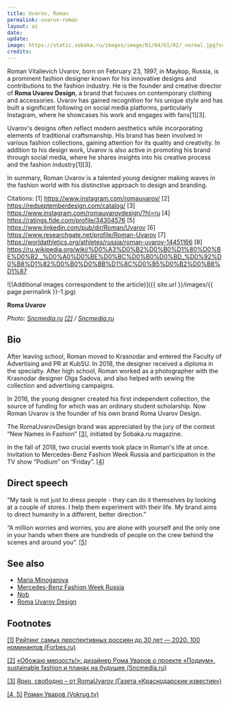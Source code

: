```yaml
---
title: Uvarov, Roman
permalink: uvarov-roman
layout: ai
date:
update:
image: https://static.sobaka.ru/images/image/01/04/61/92/_normal.jpg?v=1541962879
credits:
---
```


Roman Vitalievich Uvarov, born on February 23, 1997, in Maykop, Russia, is a prominent fashion designer known for his innovative designs and contributions to the fashion industry. He is the founder and creative director of **Roma Uvarov Design**, a brand that focuses on contemporary clothing and accessories. Uvarov has gained recognition for his unique style and has built a significant following on social media platforms, particularly Instagram, where he showcases his work and engages with fans[1][3].

Uvarov's designs often reflect modern aesthetics while incorporating elements of traditional craftsmanship. His brand has been involved in various fashion collections, gaining attention for its quality and creativity. In addition to his design work, Uvarov is also active in promoting his brand through social media, where he shares insights into his creative process and the fashion industry[1][3].

In summary, Roman Uvarov is a talented young designer making waves in the fashion world with his distinctive approach to design and branding.

Citations:
[1] https://www.instagram.com/romauvarov/
[2] https://redseptemberdesign.com/catalog/
[3] https://www.instagram.com/romauvarovdesign/?hl=ru
[4] https://ratings.fide.com/profile/34304576
[5] https://www.linkedin.com/pub/dir/Roman/Uvarov
[6] https://www.researchgate.net/profile/Roman-Uvarov
[7] https://worldathletics.org/athletes/russia/roman-uvarov-14451166
[8] https://ru.wikipedia.org/wiki/%D0%A3%D0%B2%D0%B0%D1%80%D0%BE%D0%B2,_%D0%A0%D0%BE%D0%BC%D0%B0%D0%BD_%D0%92%D0%B8%D1%82%D0%B0%D0%BB%D1%8C%D0%B5%D0%B2%D0%B8%D1%87

![(Additional images correspondent to the article)]({{ site.url }}/images/{{ page.permalink }}-1.jpg)

**Roma Uvarov**

*Photo: [Sncmedia.ru](http://www.sncmedia.ru/fashion/obozhayu-merzost-dizayner-roma-uvarov-o-proekte-podium-sustainable-fashion-i-planakh-na-budushchee/) <span id="a2">[\[2\]](#f2)</span> / [Sncmedia.ru](http://www.sncmedia.ru/fashion/obozhayu-merzost-dizayner-roma-uvarov-o-proekte-podium-sustainable-fashion-i-planakh-na-budushchee/)*

## Bio

After leaving school, Roman moved to Krasnodar and entered the Faculty of Advertising and PR at KubSU. In 2018, the designer received a diploma in the specialty. After high school, Roman worked as a photographer with the Krasnodar designer Olga Sadova, and also helped with sewing the collection and advertising campaigns.

In 2016, the young designer created his first independent collection, the source of funding for which was an ordinary student scholarship. Now Roman Uvarov is the founder of his own brand Roma Uvarov Design.

The RomaUvarovDesign brand was appreciated by the jury of the contest “New Names in Fashion” <span id="a3">[\[3\]](#f3)</span>, initiated by Sobaka.ru magazine.

In the fall of 2018, two crucial events took place in Roman's life at once. Invitation to Mercedes-Benz Fashion Week Russia and participation in the TV show “Podium” on “Friday”. <span id="a4">[\[4\]](#f4)</span>

## Direct speech

“My task is not just to dress people - they can do it themselves by looking at a couple of stores. I help them experiment with their life. My brand aims to direct humanity in a different, better direction.”

“A million worries and worries, you are alone with yourself and the only one in your hands when there are hundreds of people on the crew behind the scenes and around you”. <span id="a5">[\[5\]](#f5)</span>

## See also

+ [Maria Minogarova](minogarova-maria)
+ [Mercedes-Benz Fashion Week Russia](mercedes-benz-fashion-week-russia)
+ [Nob](nob)
+ [Roma Uvarov Design](roma-uvarov-design)

## Footnotes

[[1]](#a1) <span id="f1"></span> [Рейтинг самых перспективных россиян до 30 лет — 2020. 100 номинантов (Forbes.ru)](https://www.forbes.ru/karera-i-svoy-biznes/398605-reyting-samyh-perspektivnyh-rossiyan-do-30-let-2020-100-nominantov)

[[2]](#a2) <span id="f2"></span> [«Обожаю мерзость!»: дизайнер Рома Уваров о проекте «Подиум», sustainable fashion и планах на будущее (Sncmedia.ru)](http://www.sncmedia.ru/fashion/obozhayu-merzost-dizayner-roma-uvarov-o-proekte-podium-sustainable-fashion-i-planakh-na-budushchee/)

[[3]](#a3) <span id="f3"></span> [Ярко, свободно – от RomaUvarov (Газета «Краснодарские известия»)](http://ki-news.ru/2018/04/04/yarko-svobodno-ot-romauvarov-/)

[[4, 5]](#a4) <span id="f4"></span> [Роман Уваров (Vokrug.tv)](https://www.vokrug.tv/person/show/roman_uvarov/)
